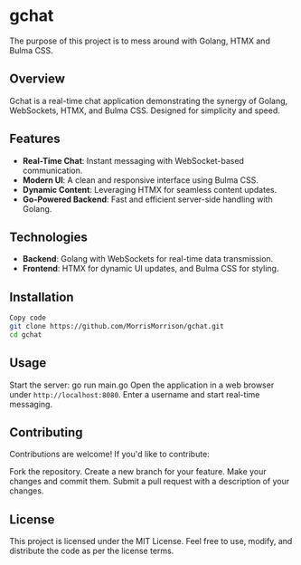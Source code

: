 # gchat
The purpose of this project is to mess around with Golang, HTMX and Bulma CSS.

## Overview
Gchat is a real-time chat application demonstrating the synergy of Golang, WebSockets, HTMX, and Bulma CSS. Designed for simplicity and speed.

## Features
- **Real-Time Chat**: Instant messaging with WebSocket-based communication.
- **Modern UI**: A clean and responsive interface using Bulma CSS.
- **Dynamic Content**: Leveraging HTMX for seamless content updates.
- **Go-Powered Backend**: Fast and efficient server-side handling with Golang.

## Technologies
- **Backend**: Golang with WebSockets for real-time data transmission.
- **Frontend**: HTMX for dynamic UI updates, and Bulma CSS for styling.

## Installation
```bash
Copy code
git clone https://github.com/MorrisMorrison/gchat.git
cd gchat
```

## Usage
Start the server: go run main.go
Open the application in a web browser under `http://localhost:8080`.
Enter a username and start real-time messaging.

## Contributing
Contributions are welcome! If you'd like to contribute:

Fork the repository.
Create a new branch for your feature.
Make your changes and commit them.
Submit a pull request with a description of your changes.

## License
This project is licensed under the MIT License. Feel free to use, modify, and distribute the code as per the license terms.


